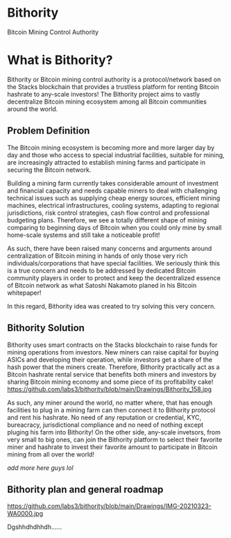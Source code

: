# Bithority

Bitcoin Mining Control Authority

# What is Bithority?

Bithority or Bitcoin mining control authority is a protocol/network based on the Stacks blockchain that provides a trustless platform for renting Bitcoin hashrate to any-scale investors! The Bithority project aims to vastly decentralize Bitcoin mining ecosystem among all Bitcoin communities around the world.

## Problem Definition

The Bitcoin mining ecosystem is becoming more and more larger day by day and those who access to special industrial facilities, suitable for mining, are increasingly attracted to establish mining farms and participate in securing the Bitcoin network. 

Building a mining farm currently takes considerable amount of investment and financial capacity and needs capable miners to deal with challenging technical issues such as supplying cheap energy sources, efficient mining machines, electrical infrastructures, cooling systems, adapting to regional jurisdictions, risk control strategies, cash flow control and professional budgeting plans. Therefore, we see a totally different shape of mining comparing to beginning days of Bitcoin when you could only mine by small home-scale systems and still take a noticeable profit!

As such, there have been raised many concerns and arguments around centralization of Bitcoin mining in hands of only those very rich individuals/corporations that have special facilities. We seriously think this is a true concern and needs to be addressed by dedicated Bitcoin community players in order to protect and keep the decentralized essence of Bitcoin network as what Satoshi Nakamoto planed in his Bitcoin whitepaper!

In this regard, Bithority idea was created to try solving this very concern.

## Bithority Solution

Bithority uses smart contracts on the Stacks blockchain to raise funds for mining operations from investors. New miners can raise capital for buying ASICs and developing their operation, while investors get a share of the hash power that the miners create.
Therefore, Bithority practically act as a Bitcoin hashrate rental service that benefits both miners and investors by sharing Bitcoin mining economy and some piece of its profitability cake! 
https://github.com/labs3/bithority/blob/main/Drawings/Bithority_158.jpg

As such, any miner around the world, no matter where, that has enough facilities to plug in a mining farm can then connect it to Bithority protocol and rent his hashrate. No need of any reputation or credential, KYC, bureacracy, jurisdictional compliance and no need of nothing except pluging his farm into Bithority! 
On the other side, any-scale invetsors, from very small to big ones, can join the Bithority platform to select their favorite miner and hashrate to invest their favorite amount to participate in Bitcoin mining from all over the world!

*add more here guys lol*

## Bithority plan and general roadmap

https://github.com/labs3/bithority/blob/main/Drawings/IMG-20210323-WA0000.jpg

Dgshhdhdhhdh...... 
